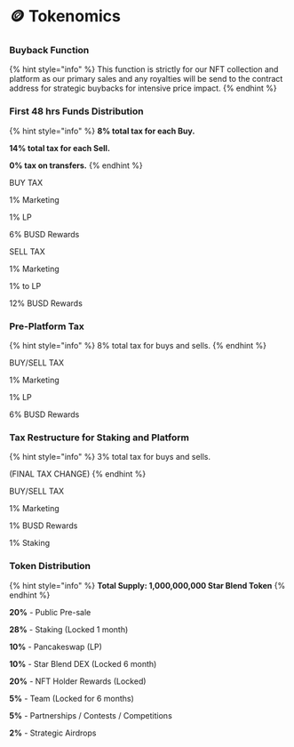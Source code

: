 # 🪙 Tokenomics

### Buyback Function

{% hint style="info" %}
This function is strictly for our NFT collection and platform as our primary sales and any royalties will be send to the contract address for strategic buybacks for intensive price impact.
{% endhint %}

### &#x20;First 48 hrs Funds Distribution

{% hint style="info" %}
**8% total tax for each Buy.**&#x20;

**14% total tax for each Sell.**

**0% tax on transfers.**
{% endhint %}

BUY TAX

1% Marketing

1% LP

6% BUSD Rewards&#x20;

SELL TAX

1% Marketing

1% to LP

12% BUSD Rewards&#x20;

### Pre-Platform Tax

{% hint style="info" %}
8% total tax for buys and sells.
{% endhint %}

BUY/SELL TAX

1% Marketing

1% LP

6% BUSD Rewards

### Tax Restructure for Staking and Platform

{% hint style="info" %}
3% total tax for buys and sells.

(FINAL TAX CHANGE)
{% endhint %}



BUY/SELL TAX

1% Marketing

1% BUSD Rewards

1% Staking

### Token Distribution

{% hint style="info" %}
**Total Supply: 1,000,000,000 Star Blend Token**
{% endhint %}

**20%** - Public Pre-sale

**28%** - Staking (Locked 1 month)

**10%** - Pancakeswap (LP)

**10%** - Star Blend DEX (Locked 6 month)

**20%** - NFT Holder Rewards (Locked)

**5%** - Team (Locked for 6 months)

**5%** - Partnerships / Contests / Competitions

**2%** - Strategic Airdrops&#x20;
